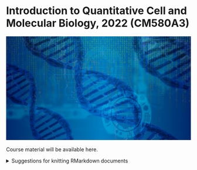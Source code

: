 # Introduction to Quantitative Cell and Molecular Biology, 2022 (CM580A3)

![Bioinformatics Image](/dna-g4efa38871_1920.jpeg)

Course material will be available here.

<details><summary>Suggestions for knitting RMarkdown documents</summary>


### TeX for knitting to PDF
* MiKTeX on Windows
* MaCTeX 2013+ on Mac.

### Too much output (max.print)
Many students last year had an RStudio with a default `max.print` of 10000... which led to documents being turned in that were hundreds of pages. It can be easily handled in the setup chunk.

````r
```{r setup, include=FALSE}
knitr::opts_chunk$set(echo = TRUE)

options(max.print=100)
```
````
</details>
